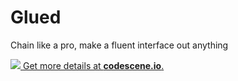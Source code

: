 # Glued
Chain like a pro, make a fluent interface out anything

[![](https://codescene.io/projects/5269/status.svg) Get more details at **codescene.io**.](https://codescene.io/projects/5269/jobs/latest-successful/results)
